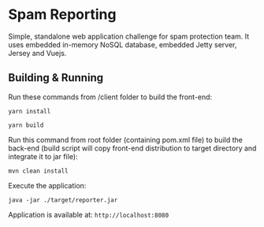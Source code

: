 # Spam Reporting
Simple, standalone web application challenge for spam protection team. It uses embedded in-memory NoSQL database, embedded Jetty server, Jersey and Vuejs. 

## Building & Running

Run these commands from /client folder to build the front-end:

`yarn install`

`yarn build`

Run this command from root folder (containing pom.xml file) to build the back-end (build script will copy front-end distribution to target directory and integrate it to jar file):

`mvn clean install`

Execute the application:

`java -jar ./target/reporter.jar`

Application is available at: `http://localhost:8080`